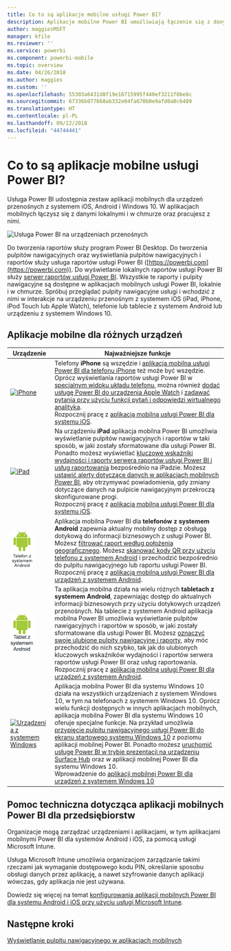 ```yaml
---
title: Co to są aplikacje mobilne usługi Power BI?
description: Aplikacje mobilne Power BI umożliwiają łączenie się z danymi przechowywanymi lokalnie lub w chmurze. Wyświetlaj pulpity nawigacyjne i raporty usługi Power BI na urządzeniu mobilnym.
author: maggiesMSFT
manager: kfile
ms.reviewer: ''
ms.service: powerbi
ms.component: powerbi-mobile
ms.topic: overview
ms.date: 04/26/2018
ms.author: maggies
ms.custom: ''
ms.openlocfilehash: 55303a6431d8f19e16715995f440ef3211f0be8c
ms.sourcegitcommit: 67336b077668ab332e04fa670b0e9afd0a0c6489
ms.translationtype: HT
ms.contentlocale: pl-PL
ms.lasthandoff: 09/12/2018
ms.locfileid: "44744441"
---
```

# <a name="what-are-the-power-bi-mobile-apps"></a>Co to są aplikacje mobilne usługi Power BI?
Usługa Power BI udostępnia zestaw aplikacji mobilnych dla urządzeń przenośnych z systemem iOS, Android i Windows 10. W aplikacjach mobilnych łączysz się z danymi lokalnymi i w chmurze oraz pracujesz z nimi. 

![Usługa Power BI na urządzeniach przenośnych](./media/mobile-apps-for-mobile-devices/power-bi-mobile-apps-all-up.png)

Do tworzenia raportów służy program Power BI Desktop. Do tworzenia pulpitów nawigacyjnych oraz wyświetlania pulpitów nawigacyjnych i raportów służy usługa raportów usługi Power BI ([https://powerbi.com](https://powerbi.com)). Do wyświetlanie lokalnych raportów usługi Power BI służy [serwer raportów usługi Power BI](../../report-server/get-started.md). Wszystkie te raporty i pulpity nawigacyjne są dostępne w aplikacjach mobilnych usługi Power BI, lokalnie i w chmurze. Spróbuj przeglądać pulpity nawigacyjne usługi i wchodzić z nimi w interakcje na urządzeniu przenośnym z systemem iOS (iPad, iPhone, iPod Touch lub Apple Watch), telefonie lub tablecie z systemem Android lub urządzeniu z systemem Windows 10.

## <a name="mobile-apps-for-different-devices"></a>Aplikacje mobilne dla różnych urządzeń

| **Urządzenie** | **Najważniejsze funkcje** |
| --- | --- |
| [![iPhone](./media/mobile-apps-for-mobile-devices/iphone-logo-50-px.png)](mobile-iphone-app-get-started.md) |Telefony **iPhone** są wszędzie i [aplikacja mobilna usługi Power BI dla telefonu iPhone](mobile-iphone-app-get-started.md) też może być wszędzie. Oprócz wyświetlania raportów usługi Power BI w [specjalnym widoku układu telefonu](mobile-apps-view-phone-report.md), można również [dodać usługę Power BI do urządzenia Apple Watch](mobile-apple-watch.md) i [zadawać pytania przy użyciu funkcji pytań i odpowiedzi wirtualnego analityka](mobile-apps-ios-qna.md). <br/>Rozpocznij pracę z [aplikacją mobilną usługi Power BI dla systemu iOS](mobile-iphone-app-get-started.md). |
| [![iPad](./media/mobile-apps-for-mobile-devices/ipad-logo-50-px.png)](mobile-iphone-app-get-started.md) |Na urządzeniu **iPad** aplikacja mobilna Power BI umożliwia wyświetlanie pulpitów nawigacyjnych i raportów w taki sposób, w jaki zostały sformatowane dla usługi Power BI. Ponadto możesz wyświetlać [kluczowe wskaźniki wydajności i raporty serwera raportów usługi Power BI i usług raportowania](mobile-app-ssrs-kpis-mobile-on-premises-reports.md) bezpośrednio na iPadzie. Możesz [ustawić alerty dotyczące danych w aplikacjach mobilnych Power BI](mobile-set-data-alerts-in-the-mobile-apps.md), aby otrzymywać powiadomienia, gdy zmiany dotyczące danych na pulpicie nawigacyjnym przekroczą skonfigurowane progi. <br/>Rozpocznij pracę z [aplikacją mobilną usługi Power BI dla systemu iOS](mobile-iphone-app-get-started.md). |
| [![Telefon z systemem Android](media/mobile-apps-for-mobile-devices/android-phone-logo-50-px.png)](mobile-android-app-get-started.md) |Aplikacja mobilna Power BI dla **telefonów z systemem Android** zapewnia aktualny mobilny dostęp z obsługą dotykową do informacji biznesowych z usługi Power BI. Możesz [filtrować raport według położenia geograficznego](mobile-apps-geographic-filtering.md). Możesz [skanować kody QR przy użyciu telefonu z systemem Android](mobile-apps-qr-code.md) i przechodzić bezpośrednio do pulpitu nawigacyjnego lub raportu usługi Power BI. <br/>Rozpocznij pracę z [aplikacją mobilną usługi Power BI dla urządzeń z systemem Android](mobile-android-app-get-started.md). |
| [![Tablet z systemem Android](./media/mobile-apps-for-mobile-devices/android-tablet-logo-50-px.png)](mobile-android-app-get-started.md) |Ta aplikacja mobilna działa na wielu różnych **tabletach z systemem Android**, zapewniając dostęp do aktualnych informacji biznesowych przy użyciu dotykowych urządzeń przenośnych. Na tablecie z systemem Android aplikacja mobilna Power BI umożliwia wyświetlanie pulpitów nawigacyjnych i raportów w sposób, w jaki zostały sformatowane dla usługi Power BI. Możesz [oznaczyć swoje ulubione pulpity nawigacyjne i raporty](mobile-apps-favorites.md), aby móc przechodzić do nich szybko, tak jak do ulubionych kluczowych wskaźników wydajności i raportów serwera raportów usługi Power BI oraz usług raportowania. <br/>Rozpocznij pracę z [aplikacją mobilną usługi Power BI dla urządzeń z systemem Android](mobile-android-app-get-started.md). |
| [![Urządzenia z systemem Windows](./media/mobile-apps-for-mobile-devices/win-10-logo-50-px.png)](../../desktop-getting-started.md) |Aplikacja mobilna Power BI dla systemu Windows 10 działa na wszystkich urządzeniach z systemem Windows 10, w tym na telefonach z systemem Windows 10. Oprócz wielu funkcji dostępnych w innych aplikacjach mobilnych, aplikacja mobilna Power BI dla systemu Windows 10 oferuje specjalne funkcje. Na przykład umożliwia [przypięcie pulpitu nawigacyjnego usługi Power BI do ekranu startowego systemu Windows 10](mobile-pin-dashboard-start-screen-windows-10-phone-app.md) z poziomu aplikacji mobilnej Power BI. Ponadto możesz [uruchomić usługę Power BI w trybie prezentacji na urządzeniu Surface Hub](mobile-windows-10-app-presentation-mode.md) oraz w aplikacji mobilnej Power BI dla systemu Windows 10. <br/>Wprowadzenie do [aplikacji mobilnej Power BI dla urządzeń z systemem Windows 10](mobile-windows-10-phone-app-get-started.md) |

## <a name="enterprise-support-for-the-power-bi-mobile-apps"></a>Pomoc techniczna dotycząca aplikacji mobilnych Power BI dla przedsiębiorstw
Organizacje mogą zarządzać urządzeniami i aplikacjami, w tym aplikacjami mobilnymi Power BI dla systemów Android i iOS, za pomocą usługi Microsoft Intune.

Usługa Microsoft Intune umożliwia organizacjom zarządzanie takimi rzeczami jak wymaganie dostępowego kodu PIN, określanie sposobu obsługi danych przez aplikację, a nawet szyfrowanie danych aplikacji wówczas, gdy aplikacja nie jest używana.

Dowiedz się więcej na temat [konfigurowania aplikacji mobilnych Power BI dla systemu Android i iOS przy użyciu usługi Microsoft Intune](../../service-admin-mobile-intune.md). 

## <a name="next-steps"></a>Następne kroki
[Wyświetlanie pulpitu nawigacyjnego w aplikacjach mobilnych](mobile-apps-quickstart-view-dashboard-report.md)



